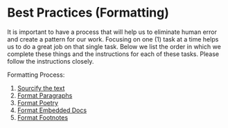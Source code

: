 # Best Practices \(Formatting\)

It is important to have a process that will help us to eliminate human error and create a pattern for our work. Focusing on one \(1\) task at a time helps us to do a great job on that single task. Below we list the order in which we complete these things and the instructions for each of these tasks. Please follow the instructions closely.

Formatting Process:

1. [Sourcify the text](sourcify-the-text.md)
2. [Format Paragraphs](format-paragraphs.md)
3. [Format Poetry](format-poetry.md)
4. [Format Embedded Docs](format-embedded-docs.md)
5. [Format Footnotes](format-footnotes.md)

